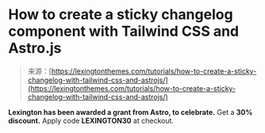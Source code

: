 <!--yml
category: 未分类
date: 2024-05-27 14:37:38
-->

# How to create a sticky changelog component with Tailwind CSS and Astro.js

> 来源：[https://lexingtonthemes.com/tutorials/how-to-create-a-sticky-changelog-with-tailwind-css-and-astrojs/](https://lexingtonthemes.com/tutorials/how-to-create-a-sticky-changelog-with-tailwind-css-and-astrojs/)

**Lexington has been awarded a grant from Astro, to celebrate.** Get a **30% discount.** Apply code **LEXINGTON30** at checkout.